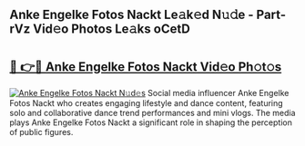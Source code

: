 ## Anke Engelke Fotos Nackt Le𝚊k𝚎d N𝚞𝚍e - Part-rVz Vid𝚎o Photos Le𝚊ks oCetD

# <h2><a href="http://fb1fh4.evod.top/?m=Anke+Engelke+Fotos+Nackt">🔗 👉🔴 Anke Engelke Fotos Nackt Vid𝚎o Ph𝚘t𝚘s</a></h2>

[![Anke Engelke Fotos Nackt N𝚞d𝚎s](https://i.imgur.com/8V9OHl7.gif)](http://fb1fh4.evod.top/?m=Anke+Engelke+Fotos+Nackt)
Social media influencer Anke Engelke Fotos Nackt who creates engaging lifestyle and dance content, featuring solo and collaborative dance trend performances and mini vlogs. The media plays Anke Engelke Fotos Nackt a significant role in shaping the perception of public figures. 
